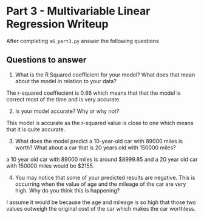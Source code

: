 # Part 3 - Multivariable Linear Regression Writeup

After completing `a6_part3.py` answer the following questions

## Questions to answer

1. What is the R Squared coefficient for your model? What does that mean about the model in relation to your data?

The r-squared coeffiecient is 0.86 which means that that the model is correct most of the time and is very accurate.

2. Is your model accurate? Why or why not?

This model is accurate as the r-squared value is close to one which means that it is quite accurate.

3. What does the model predict a 10-year-old car with 89000 miles is worth? What about a car that is 20 years old with 150000 miles?

a 10 year old car with 89000 miles is around $8999.85 and a 20 year old car with 150000 miles would be $2155.

4. You may notice that some of your predicted results are negative. This is occurring when the value of age and the mileage of the car are very high. Why do you think this is happening?

I assume it would be because the age and mileage is so high that those two values outweigh the original cost of the car which makes the car worthless.